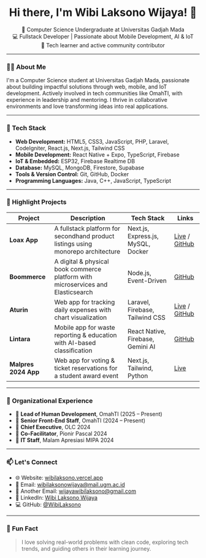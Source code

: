 <h1 align="center">Hi there, I'm Wibi Laksono Wijaya! 👋</h1>

<p align="center">
  🚀 Computer Science Undergraduate at Universitas Gadjah Mada <br>
  💻 Fullstack Developer | Passionate about Mobile Development, AI & IoT <br>
  🌱 Tech learner and active community contributor
</p>

---

### 🧑‍💻 About Me

I'm a Computer Science student at Universitas Gadjah Mada, passionate about building impactful solutions through web, mobile, and IoT development. Actively involved in tech communities like OmahTI, with experience in leadership and mentoring. I thrive in collaborative environments and love transforming ideas into real applications.

---

### 🔧 Tech Stack

- **Web Development:** HTML5, CSS3, JavaScript, PHP, Laravel, CodeIgniter, React.js, Next.js, Tailwind CSS  
- **Mobile Development:** React Native + Expo, TypeScript, Firebase  
- **IoT & Embedded:** ESP32, Firebase Realtime DB  
- **Database:** MySQL, MongoDB, Firestore, Supabase  
- **Tools & Version Control:** Git, GitHub, Docker  
- **Programming Languages:** Java, C++, JavaScript, TypeScript  

---

### 🚀 Highlight Projects

| Project | Description | Tech Stack | Links |
|---------|-------------|------------|-------|
| **Loax App** | A fullstack platform for secondhand product listings using monorepo architecture | Next.js, Express.js, MySQL, Docker | [Live](https://loax.vercel.app) / [GitHub](https://github.com/WibiLaksono/kuding-fix.git) |
| **Boommerce** | A digital & physical book commerce platform with microservices and Elasticsearch | Node.js, Event-Driven | [GitHub](https://github.com/athjihan/book-commerce.git) |
| **Aturin** | Web app for tracking daily expenses with chart visualization | Laravel, Firebase, Tailwind CSS | [Live](https://aturin.great-site.net) / [GitHub](https://github.com/fagan-id/expense-tracker-app.git) |
| **Lintara** | Mobile app for waste reporting & education with AI-based classification | React Native, Firebase, Gemini AI | [GitHub](https://github.com/WibiLaksono/GSC2025-LINTARA.git) |
| **Malpres 2024 App** | Web app for voting & ticket reservations for a student award event | Next.js, Tailwind, Python | [Live](https://malpresmipa2024.com) |

---

### 👥 Organizational Experience

- 🔹 **Lead of Human Development**, OmahTI (2025 – Present)  
- 🔹 **Senior Front-End Staff**, OmahTI (2024 – Present)  
- 🔹 **Chief Executive**, OLC 2024   
- 🔹 **Co-Facilitator**, Pionir Pascal 2024  
- 🔹 **IT Staff**, Malam Apresiasi MIPA 2024

---

### 📫 Let's Connect

- 🌐 Website: [wibilaksono.vercel.app](https://wibilaksono.vercel.app)  
- 📧 Email: [wibilaksonowijaya@mail.ugm.ac.id](mailto:wibilaksonowijaya@mail.ugm.ac.id)
- 📧 Another Email: [wijayawibilaksono@gmail.com](mailto:wijayawibilaksono@gmail.com)  
- 💼 LinkedIn: [Wibi Laksono Wijaya](https://www.linkedin.com/in/wibi-laksono-wijaya)  
- 💻 GitHub: [@WibiLaksono](https://github.com/WibiLaksono)

---

### 🌟 Fun Fact

> I love solving real-world problems with clean code, exploring tech trends, and guiding others in their learning journey.
